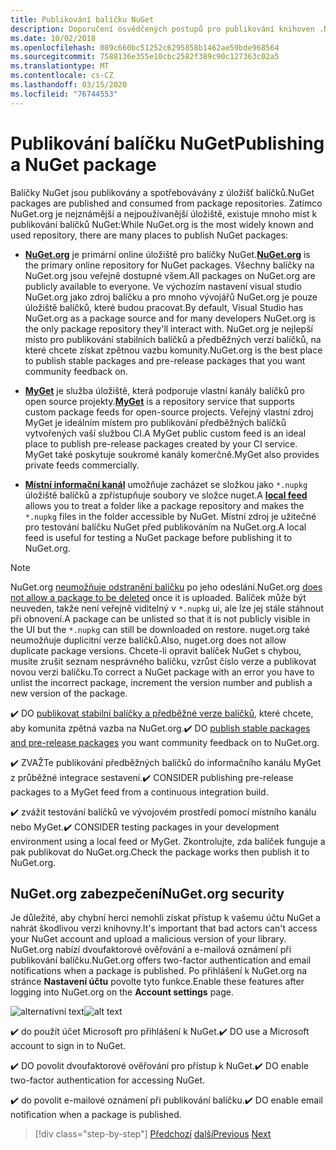 ```yaml
---
title: Publikování balíčku NuGet
description: Doporučení osvědčených postupů pro publikování knihoven .NET na NuGet.
ms.date: 10/02/2018
ms.openlocfilehash: 089c660bc51252c6295858b1462ae59bde968564
ms.sourcegitcommit: 7588136e355e10cbc2582f389c90c127363c02a5
ms.translationtype: MT
ms.contentlocale: cs-CZ
ms.lasthandoff: 03/15/2020
ms.locfileid: "76744553"
---
```

# <a name="publishing-a-nuget-package"></a><span data-ttu-id="4e1d0-103">Publikování balíčku NuGet</span><span class="sxs-lookup"><span data-stu-id="4e1d0-103">Publishing a NuGet package</span></span>

<span data-ttu-id="4e1d0-104">Balíčky NuGet jsou publikovány a spotřebovávány z úložišť balíčků.</span><span class="sxs-lookup"><span data-stu-id="4e1d0-104">NuGet packages are published and consumed from package repositories.</span></span> <span data-ttu-id="4e1d0-105">Zatímco NuGet.org je nejznámější a nejpoužívanější úložiště, existuje mnoho míst k publikování balíčků NuGet:</span><span class="sxs-lookup"><span data-stu-id="4e1d0-105">While NuGet.org is the most widely known and used repository, there are many places to publish NuGet packages:</span></span>

* <span data-ttu-id="4e1d0-106">**[NuGet.org](https://www.nuget.org/)** je primární online úložiště pro balíčky NuGet.</span><span class="sxs-lookup"><span data-stu-id="4e1d0-106">**[NuGet.org](https://www.nuget.org/)** is the primary online repository for NuGet packages.</span></span> <span data-ttu-id="4e1d0-107">Všechny balíčky na NuGet.org jsou veřejně dostupné všem.</span><span class="sxs-lookup"><span data-stu-id="4e1d0-107">All packages on NuGet.org are publicly available to everyone.</span></span> <span data-ttu-id="4e1d0-108">Ve výchozím nastavení visual studio NuGet.org jako zdroj balíčku a pro mnoho vývojářů NuGet.org je pouze úložiště balíčků, které budou pracovat.</span><span class="sxs-lookup"><span data-stu-id="4e1d0-108">By default, Visual Studio has NuGet.org as a package source and for many developers NuGet.org is the only package repository they'll interact with.</span></span> <span data-ttu-id="4e1d0-109">NuGet.org je nejlepší místo pro publikování stabilních balíčků a předběžných verzí balíčků, na které chcete získat zpětnou vazbu komunity.</span><span class="sxs-lookup"><span data-stu-id="4e1d0-109">NuGet.org is the best place to publish stable packages and pre-release packages that you want community feedback on.</span></span>

* <span data-ttu-id="4e1d0-110">**[MyGet](https://myget.org/)** je služba úložiště, která podporuje vlastní kanály balíčků pro open source projekty.</span><span class="sxs-lookup"><span data-stu-id="4e1d0-110">**[MyGet](https://myget.org/)** is a repository service that supports custom package feeds for open-source projects.</span></span> <span data-ttu-id="4e1d0-111">Veřejný vlastní zdroj MyGet je ideálním místem pro publikování předběžných balíčků vytvořených vaší službou CI.</span><span class="sxs-lookup"><span data-stu-id="4e1d0-111">A MyGet public custom feed is an ideal place to publish pre-release packages created by your CI service.</span></span> <span data-ttu-id="4e1d0-112">MyGet také poskytuje soukromé kanály komerčně.</span><span class="sxs-lookup"><span data-stu-id="4e1d0-112">MyGet also provides private feeds commercially.</span></span>

* <span data-ttu-id="4e1d0-113">**[Místní informační kanál](/nuget/hosting-packages/local-feeds)** umožňuje zacházet se složkou jako `*.nupkg` úložiště balíčků a zpřístupňuje soubory ve složce nuget.</span><span class="sxs-lookup"><span data-stu-id="4e1d0-113">A **[local feed](/nuget/hosting-packages/local-feeds)** allows you to treat a folder like a package repository and makes the `*.nupkg` files in the folder accessible by NuGet.</span></span> <span data-ttu-id="4e1d0-114">Místní zdroj je užitečné pro testování balíčku NuGet před publikováním na NuGet.org.</span><span class="sxs-lookup"><span data-stu-id="4e1d0-114">A local feed is useful for testing a NuGet package before publishing it to NuGet.org.</span></span>

> [!NOTE]
> <span data-ttu-id="4e1d0-115">NuGet.org [neumožňuje odstranění balíčku](/nuget/policies/deleting-packages) po jeho odeslání.</span><span class="sxs-lookup"><span data-stu-id="4e1d0-115">NuGet.org [does not allow a package to be deleted](/nuget/policies/deleting-packages) once it is uploaded.</span></span> <span data-ttu-id="4e1d0-116">Balíček může být neuveden, takže není veřejně viditelný v `*.nupkg` ui, ale lze jej stále stáhnout při obnovení.</span><span class="sxs-lookup"><span data-stu-id="4e1d0-116">A package can be unlisted so that it is not publicly visible in the UI but the `*.nupkg` can still be downloaded on restore.</span></span> <span data-ttu-id="4e1d0-117">nuget.org také neumožňuje duplicitní verze balíčků.</span><span class="sxs-lookup"><span data-stu-id="4e1d0-117">Also, nuget.org does not allow duplicate package versions.</span></span> <span data-ttu-id="4e1d0-118">Chcete-li opravit balíček NuGet s chybou, musíte zrušit seznam nesprávného balíčku, vzrůst číslo verze a publikovat novou verzi balíčku.</span><span class="sxs-lookup"><span data-stu-id="4e1d0-118">To correct a NuGet package with an error you have to unlist the incorrect package, increment the version number and publish a new version of the package.</span></span>

<span data-ttu-id="4e1d0-119">✔️ DO [publikovat stabilní balíčky a předběžné verze balíčků,](/nuget/create-packages/publish-a-package) které chcete, aby komunita zpětná vazba na NuGet.org.</span><span class="sxs-lookup"><span data-stu-id="4e1d0-119">✔️ DO [publish stable packages and pre-release packages](/nuget/create-packages/publish-a-package) you want community feedback on to NuGet.org.</span></span>

<span data-ttu-id="4e1d0-120">✔️ ZVAŽTe publikování předběžných balíčků do informačního kanálu MyGet z průběžné integrace sestavení.</span><span class="sxs-lookup"><span data-stu-id="4e1d0-120">✔️ CONSIDER publishing pre-release packages to a MyGet feed from a continuous integration build.</span></span>

<span data-ttu-id="4e1d0-121">✔️ zvážit testování balíčků ve vývojovém prostředí pomocí místního kanálu nebo MyGet.</span><span class="sxs-lookup"><span data-stu-id="4e1d0-121">✔️ CONSIDER testing packages in your development environment using a local feed or MyGet.</span></span> <span data-ttu-id="4e1d0-122">Zkontrolujte, zda balíček funguje a pak publikovat do NuGet.org.</span><span class="sxs-lookup"><span data-stu-id="4e1d0-122">Check the package works then publish it to NuGet.org.</span></span>

## <a name="nugetorg-security"></a><span data-ttu-id="4e1d0-123">NuGet.org zabezpečení</span><span class="sxs-lookup"><span data-stu-id="4e1d0-123">NuGet.org security</span></span>

<span data-ttu-id="4e1d0-124">Je důležité, aby chybní herci nemohli získat přístup k vašemu účtu NuGet a nahrát škodlivou verzi knihovny.</span><span class="sxs-lookup"><span data-stu-id="4e1d0-124">It's important that bad actors can't access your NuGet account and upload a malicious version of your library.</span></span> <span data-ttu-id="4e1d0-125">NuGet.org nabízí dvoufaktorové ověřování a e-mailová oznámení při publikování balíčku.</span><span class="sxs-lookup"><span data-stu-id="4e1d0-125">NuGet.org offers two-factor authentication and email notifications when a package is published.</span></span> <span data-ttu-id="4e1d0-126">Po přihlášení k NuGet.org na stránce **Nastavení účtu** povolte tyto funkce.</span><span class="sxs-lookup"><span data-stu-id="4e1d0-126">Enable these features after logging into NuGet.org on the **Account settings** page.</span></span>

<span data-ttu-id="4e1d0-127">![alternativní text](./media/publish-nuget-package/nuget-2fa.png "Zabezpečení účtu NuGet")</span><span class="sxs-lookup"><span data-stu-id="4e1d0-127">![alt text](./media/publish-nuget-package/nuget-2fa.png "NuGet Account Security")</span></span>

<span data-ttu-id="4e1d0-128">✔️ do použít účet Microsoft pro přihlášení k NuGet.</span><span class="sxs-lookup"><span data-stu-id="4e1d0-128">✔️ DO use a Microsoft account to sign in to NuGet.</span></span>

<span data-ttu-id="4e1d0-129">✔️ DO povolit dvoufaktorové ověřování pro přístup k NuGet.</span><span class="sxs-lookup"><span data-stu-id="4e1d0-129">✔️ DO enable two-factor authentication for accessing NuGet.</span></span>

<span data-ttu-id="4e1d0-130">✔️ do povolit e-mailové oznámení při publikování balíčku.</span><span class="sxs-lookup"><span data-stu-id="4e1d0-130">✔️ DO enable email notification when a package is published.</span></span>

>[!div class="step-by-step"]
><span data-ttu-id="4e1d0-131">[Předchozí](sourcelink.md)
>[další](versioning.md)</span><span class="sxs-lookup"><span data-stu-id="4e1d0-131">[Previous](sourcelink.md)
[Next](versioning.md)</span></span>
